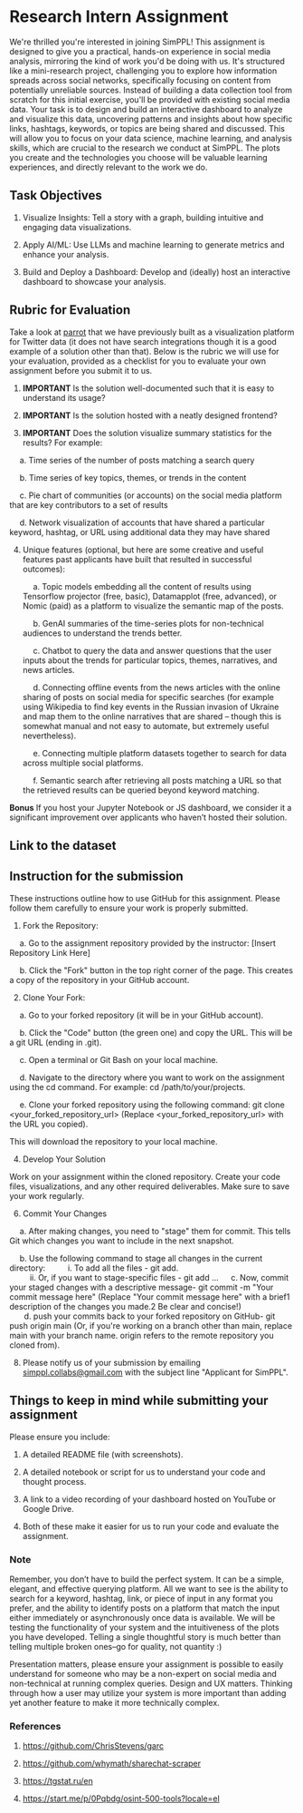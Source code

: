 <h1> Research Intern Assignment </h1>
We're thrilled you're interested in joining SimPPL! This assignment is designed to give you a practical, hands-on experience in social media analysis, mirroring the kind of work you'd be doing with us.  It's structured like a mini-research project, challenging you to explore how information spreads across social networks, specifically focusing on content from potentially unreliable sources.  Instead of building a data collection tool from scratch for this initial exercise, you'll be provided with existing social media data. Your task is to design and build an interactive dashboard to analyze and visualize this data, uncovering patterns and insights about how specific links, hashtags, keywords, or topics are being shared and discussed.  This will allow you to focus on your data science, machine learning, and analysis skills, which are crucial to the research we conduct at SimPPL. The plots you create and the technologies you choose will be valuable learning experiences, and directly relevant to the work we do. 

<h2>Task Objectives</h2>

1. Visualize Insights: Tell a story with a graph, building intuitive and engaging data visualizations.

2. Apply AI/ML: Use LLMs and machine learning to generate metrics and enhance your analysis.

3. Build and Deploy a Dashboard: Develop and (ideally) host an interactive dashboard to showcase your analysis.


<h2>Rubric for Evaluation</h2>
Take a look at <a href="https://parrot.simppl.org/">parrot</a> that we have previously built as a visualization platform for Twitter data (it does not have search integrations though it is a good example of a solution other than that). Below is the rubric we will use for your evaluation, provided as a checklist for you to evaluate your own assignment before you submit it to us. 

1. **IMPORTANT** Is the solution well-documented such that it is easy to understand its usage?
  
2. **IMPORTANT** Is the solution hosted with a neatly designed frontend?
   
3. **IMPORTANT** Does the solution visualize summary statistics for the results? For example:

  &emsp; a. Time series of the number of posts matching a search query 
  
  &emsp; b. Time series of key topics, themes, or trends in the content
  
  &emsp; c. Pie chart of communities (or accounts) on the social media platform that are key contributors to a set of results
  
  &emsp; d. Network visualization of accounts that have shared a particular keyword, hashtag, or URL using additional data they may have shared
  
4. Unique features (optional, but here are some creative and useful features past applicants have built that resulted in successful outcomes):

   &emsp; a. Topic models embedding all the content of results using Tensorflow projector (free, basic), Datamapplot (free, advanced), or Nomic (paid) as a platform to visualize the semantic map of the posts.
   
   &emsp; b. GenAI summaries of the time-series plots for non-technical audiences to understand the trends better.
   
   &emsp; c. Chatbot to query the data and answer questions that the user inputs about the trends for particular topics, themes, narratives, and news articles.
   
   &emsp; d. Connecting offline events from the news articles with the online sharing of posts on social media for specific searches (for example using Wikipedia to find key events in the Russian invasion of Ukraine and map them  to the online narratives that are shared – though this is somewhat manual and not easy to automate, but extremely useful nevertheless).
   
   &emsp; e. Connecting multiple platform datasets together to search for data across multiple social platforms.
   
   &emsp; f. Semantic search after retrieving all posts matching a URL so that the retrieved results can be queried beyond keyword matching.
   
**Bonus** If you host your Jupyter Notebook or JS dashboard, we consider it a significant improvement over applicants who haven’t hosted their solution.


<h2>Link to the dataset</h2>
<h2>Instruction for the submission</h2>
These instructions outline how to use GitHub for this assignment.  Please follow them carefully to ensure your work is properly submitted.

1. Fork the Repository:
   
  &emsp; a. Go to the assignment repository provided by the instructor: [Insert Repository Link Here] 
  
  &emsp; b. Click the "Fork" button in the top right corner of the page. This creates a copy of the repository in your GitHub account. 
  
2. Clone Your Fork:
   
  &emsp; a. Go to your forked repository (it will be in your GitHub account).
  
  &emsp; b. Click the "Code" button (the green one) and copy the URL. This will be a git URL (ending in .git).
  
  &emsp; c. Open a terminal or Git Bash on your local machine.
  
  &emsp; d. Navigate to the directory where you want to work on the assignment using the cd command. For example: cd /path/to/your/projects.
  
  &emsp; e. Clone your forked repository using the following command: git clone <your_forked_repository_url> (Replace <your_forked_repository_url> with the URL you copied).
  
This will download the repository to your local machine.

4. Develop Your Solution

Work on your assignment within the cloned repository. Create your code files, visualizations, and any other required deliverables. Make sure to save your work regularly.

6. Commit Your Changes
   
  &emsp; a. After making changes, you need to "stage" them for commit. This tells Git which changes you want to include in the next snapshot.
  
  &emsp; b. Use the following command to stage all changes in the current directory: 
    &emsp; &emsp; i. To add all the files - git add. <br>
    &emsp; &emsp; ii. Or, if you want to stage-specific files - git add <file1> <file2> ...
  &emsp; c. Now, commit your staged changes with a descriptive message- git commit -m "Your commit message here" (Replace "Your commit message here" with a brief1 description of the changes you made.2 Be clear and concise!)  <br>  
  &emsp; d. push your commits back to your forked repository on GitHub- git push origin main (Or, if you're working on a branch other than main, replace main with your branch name. origin refers to the remote repository you cloned from). 
  
8. Please notify us of your submission by emailing simppl.collabs@gmail.com with the subject line "Applicant for SimPPL".


<h2>Things to keep in mind while submitting your assignment</h2>
Please ensure you include:

1. A detailed README file (with screenshots).

2. A detailed notebook or script for us to understand your code and thought process. 

3. A link to a video recording of your dashboard hosted on YouTube or Google Drive.

4. Both of these make it easier for us to run your code and evaluate the assignment.

<h3>Note</h3>
Remember, you don’t have to build the perfect system. It can be a simple, elegant, and effective querying platform. All we want to see is the ability to search for a keyword, hashtag, link, or piece of input in any format you prefer, and the ability to identify posts on a platform that match the input either immediately or asynchronously once data is available. We will be testing the functionality of your system and the intuitiveness of the plots you have developed. Telling a single thoughtful story is much better than telling multiple broken ones–go for quality, not quantity :)

Presentation matters, please ensure your assignment is possible to easily understand for someone who may be a non-expert on social media and non-technical at running complex queries. 
Design and UX matters. Thinking through how a user may utilize your system is more important than adding yet another feature to make it more technically complex.

<h3>References </h3>

1. <a href="https://github.com/ChrisStevens/garc">https://github.com/ChrisStevens/garc</a>

2. <a href="https://github.com/whymath/sharechat-scraper">https://github.com/whymath/sharechat-scraper </a> 

3. <a href="https://tgstat.ru/en">https://tgstat.ru/en</a> 

4. <a href="https://start.me/p/0Pqbdg/osint-500-tools?locale=el">https://start.me/p/0Pqbdg/osint-500-tools?locale=el</a>  




